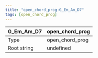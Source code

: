 ```yaml
---
title: "open_chord_prog:G_Em_Am_D7"
tags: [open_chord_prog]
---
```


|G_Em_Am_D7|open_chord_prog|
|---|---|
|Type|open_chord_prog|
|Root string|undefined|

